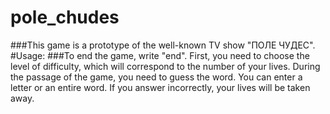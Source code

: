 # pole_chudes
###This game is a prototype of the well-known TV show "ПОЛЕ ЧУДЕС".
#Usage:
###To end the game, write "end".
First, you need to choose the level of difficulty, which will correspond to the number of your lives.
During the passage of the game, you need to guess the word. You can enter a letter or an entire word. If you answer incorrectly, your lives will be taken away.
